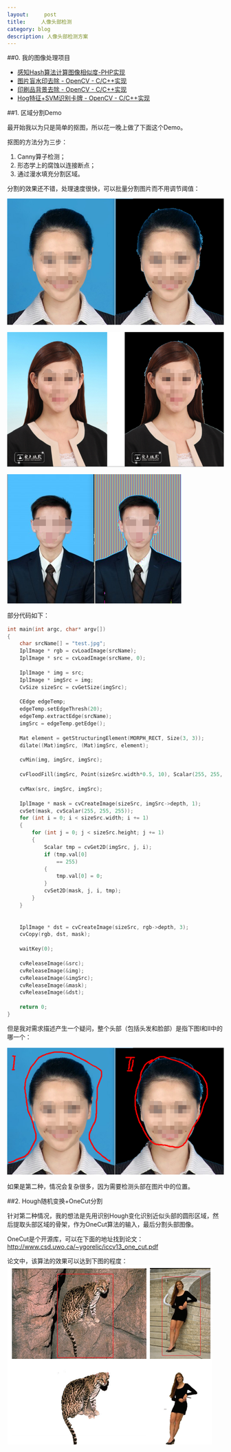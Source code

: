 ```yaml
---
layout:     post
title:     人像头部检测
category: blog
description: 人像头部检测方案
---
```


##0. 我的图像处理项目

* [感知Hash算法计算图像相似度-PHP实现](http://zhongweibupt.github.io/%E6%84%9F%E7%9F%A5Hash%E7%AE%97%E6%B3%95%E8%AE%A1%E7%AE%97%E5%9B%BE%E5%83%8F%E7%9B%B8%E4%BC%BC%E5%BA%A6-PHP%E5%AE%9E%E7%8E%B0-blog)
* [图片盲水印去除 - OpenCV - C/C++实现](http://zhongweibupt.github.io/%E5%9B%BE%E7%89%87%E7%9B%B2%E6%B0%B4%E5%8D%B0%E5%8E%BB%E9%99%A4-OpenCV-C%E5%AE%9E%E7%8E%B0-blog)
* [印刷品背景去除 - OpenCV - C/C++实现](http://zhongweibupt.github.io/%E5%8D%B0%E5%88%B7%E5%93%81%E8%83%8C%E6%99%AF%E5%8E%BB%E9%99%A4-OpenCV-C++%E5%AE%9E%E7%8E%B0-blog)
* [Hog特征+SVM识别卡牌 - OpenCV - C/C++实现](https://github.com/zhongweibupt/HogSVMDiablo)

 


##1. 区域分割Demo

最开始我以为只是简单的抠图，所以花一晚上做了下面这个Demo。

抠图的方法分为三步：
1. Canny算子检测；
2. 形态学上的腐蚀以连接断点；
3. 通过漫水填充分割区域。

分割的效果还不错，处理速度很快，可以批量分割图片而不用调节阈值：

![Git Bash](/images/detect/1464797512973.png)

![Git Bash](/images/detect/1464797549866.png)

![Git Bash](/images/detect/1464797789174.png)

部分代码如下：

``` cpp
int main(int argc, char* argv[])
{
	char srcName[] = "test.jpg";
	IplImage * rgb = cvLoadImage(srcName);
	IplImage * src = cvLoadImage(srcName, 0);

	IplImage * img = src;
	IplImage * imgSrc = img;
	CvSize sizeSrc = cvGetSize(imgSrc);

	CEdge edgeTemp;
	edgeTemp.setEdgeThresh(20);
	edgeTemp.extractEdge(srcName);
	imgSrc = edgeTemp.getEdge();

	Mat element = getStructuringElement(MORPH_RECT, Size(3, 3));
	dilate((Mat)imgSrc, (Mat)imgSrc, element);

	cvMin(img, imgSrc, imgSrc);
	
	cvFloodFill(imgSrc, Point(sizeSrc.width*0.5, 10), Scalar(255, 255, 255), Scalar(5, 5, 5), Scalar(5, 5, 5));
	
	cvMax(src, imgSrc, imgSrc);

	IplImage * mask = cvCreateImage(sizeSrc, imgSrc->depth, 1);
	cvSet(mask, cvScalar(255, 255, 255));
	for (int i = 0; i < sizeSrc.width; i += 1)
	{
		for (int j = 0; j < sizeSrc.height; j += 1)
		{
			Scalar tmp = cvGet2D(imgSrc, j, i);
			if (tmp.val[0]
				== 255)
			{
				tmp.val[0] = 0;
			}
			cvSet2D(mask, j, i, tmp);
		}
	}


	IplImage * dst = cvCreateImage(sizeSrc, rgb->depth, 3);
	cvCopy(rgb, dst, mask);
	
	waitKey(0);

	cvReleaseImage(&src);
	cvReleaseImage(&img);
	cvReleaseImage(&imgSrc);
	cvReleaseImage(&mask);
	cvReleaseImage(&dst);

	return 0;
}
```




但是我对需求描述产生一个疑问，整个头部（包括头发和脸部）是指下图I和II中的哪一个：

![Git Bash](/images/detect/1464798045511.png)

如果是第二种，情况会复杂很多，因为需要检测头部在图片中的位置。

##2. Hough随机变换+OneCut分割

针对第二种情况，我的想法是先用识别Hough变化识别近似头部的圆形区域，然后提取头部区域的骨架，作为OneCut算法的输入，最后分割头部图像。

OneCut是个开源库，可以在下面的地址找到论文：
http://www.csd.uwo.ca/~ygorelic/iccv13_one_cut.pdf

论文中，该算法的效果可以达到下图的程度：
![Git Bash](/images/detect/1464799374600.png)

